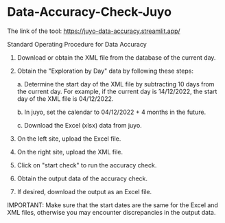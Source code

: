 # Data-Accuracy-Check-Juyo

The link of the tool: https://juyo-data-accuracy.streamlit.app/

Standard Operating Procedure for Data Accuracy

1. Download or obtain the XML file from the database of the current day.
2. Obtain the "Exploration by Day" data by following these steps:

    a. Determine the start day of the XML file by subtracting 10 days from the current day. For example, if the current day is 14/12/2022, the start day of the XML file is 04/12/2022.

    b. In juyo, set the calendar to 04/12/2022 + 4 months in the future.

    c. Download the Excel (xlsx) data from juyo.

3. On the left site, upload the Excel file.
4. On the right site, upload the XML file.
5. Click on "start check" to run the accuracy check.
6. Obtain the output data of the accuracy check.
7. If desired, download the output as an Excel file.

IMPORTANT: Make sure that the start dates are the same for the Excel and XML files, otherwise you may encounter discrepancies in the output data.
